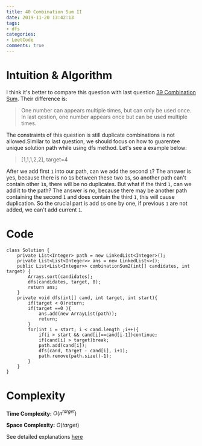 ```yaml
---
title: 40 Combination Sum II
date: 2019-11-20 13:42:13
tags:
- dfs
categories:
- LeetCode
comments: true
---
```

# Intuition & Algorithm
I think it's better to compare this question with last question [39 Combination Sum](https://racla.github.io/39-Combination-Sum/). Their difference is:

> One number can appears multiple times, but can only be used once. In last qestion, one number appears once but can be used multiple times.

The constraints of this question is still duplicate combinations is not allowed.Similar to last question, we should focus on how to guarentee unique solution path while using dfs method. Let's see a example below:
> [1,1,1,2,2], target=4

After we add first `1` into our path, can we add the second `1`? The answer is yes, because there is no `1`s between these two `1`s, so another path can't contain other `1`s, there will be no duplicates. But what if the third `1`, can we add it to the path? The answer is no, because there may be another path containing the second `1` and does contain the third `1`, this will cause duplication.  So the crucial part is add `1`s one by one, if previous `1` are not added, we can't add current `1`.

# Code
```
class Solution {
    private List<Integer> path = new LinkedList<Integer>();
    private List<List<Integer>> ans = new LinkedList<>();
    public List<List<Integer>> combinationSum2(int[] candidates, int target) {
        Arrays.sort(candidates);
        dfs(candidates, target, 0);
        return ans;
    }
    private void dfs(int[] cand, int target, int start){
        if(target < 0)return;
        if(target ==0 ){
            ans.add(new ArrayList(path));
            return;
        }
        for(int i = start; i < cand.length ;i++){
            if(i > start && cand[i]==cand[i-1])continue;
            if(cand[i] > target)break;
            path.add(cand[i]);
            dfs(cand, target - cand[i], i+1);
            path.remove(path.size()-1);
        }
    }
}
```
# Complexity
**Time Complexity:** $O(n^{target})$

**Space Complexity:** $O(target)$

See detailed explanations [here](https://racla.github.io/39-Combination-Sum/)

